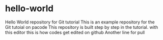 # hello-world

Hello World repository for Git tutorial
This is an example repository for the Git tutoial on pacode
This repository is built step by step in the tutorial.
with this editor this is how codes get edited on github 
Another line for pull
